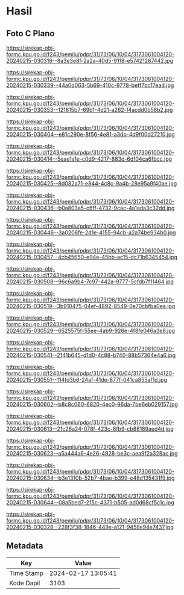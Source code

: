 # Hasil

## Foto C Plano

https://sirekap-obj-formc.kpu.go.id/f243/pemilu/pdpr/31/73/06/10/04/3173061004120-20240215-030318--8a3e3e8f-2a2a-40d5-9118-e57421287442.jpg

https://sirekap-obj-formc.kpu.go.id/f243/pemilu/pdpr/31/73/06/10/04/3173061004120-20240215-030339--44a0d063-5b69-410c-9778-beff7bc17ead.jpg

https://sirekap-obj-formc.kpu.go.id/f243/pemilu/pdpr/31/73/06/10/04/3173061004120-20240215-030353--121815b7-69b1-4d21-a262-f4acdd0b58b2.jpg

https://sirekap-obj-formc.kpu.go.id/f243/pemilu/pdpr/31/73/06/10/04/3173061004120-20240215-030404--e81c290e-8f56-4e81-a3db-4d9f00d27210.jpg

https://sirekap-obj-formc.kpu.go.id/f243/pemilu/pdpr/31/73/06/10/04/3173061004120-20240215-030414--5eae1a1e-c0d9-4217-883d-6df04ca6fbcc.jpg

https://sirekap-obj-formc.kpu.go.id/f243/pemilu/pdpr/31/73/06/10/04/3173061004120-20240215-030425--8d082a71-e844-4c8c-9a4b-28e95a9f40ae.jpg

https://sirekap-obj-formc.kpu.go.id/f243/pemilu/pdpr/31/73/06/10/04/3173061004120-20240215-030436--b0a803a5-c6ff-4732-9cac-4a1ada3c32dd.jpg

https://sirekap-obj-formc.kpu.go.id/f243/pemilu/pdpr/31/73/06/10/04/3173061004120-20240215-030446--3a0206fe-2d1e-4155-94cb-a2a74be934b0.jpg

https://sirekap-obj-formc.kpu.go.id/f243/pemilu/pdpr/31/73/06/10/04/3173061004120-20240215-030457--4cb45650-e94e-45bb-ac15-dc71b6345454.jpg

https://sirekap-obj-formc.kpu.go.id/f243/pemilu/pdpr/31/73/06/10/04/3173061004120-20240215-030508--96c6a9b4-7c97-442a-9777-5cfdb7f11464.jpg

https://sirekap-obj-formc.kpu.go.id/f243/pemilu/pdpr/31/73/06/10/04/3173061004120-20240215-030519--3b910475-04ef-4892-8549-0e70cbfba0ea.jpg

https://sirekap-obj-formc.kpu.go.id/f243/pemilu/pdpr/31/73/06/10/04/3173061004120-20240215-030529--6525575f-55ee-4ab9-926e-4f8fe046a3e8.jpg

https://sirekap-obj-formc.kpu.go.id/f243/pemilu/pdpr/31/73/06/10/04/3173061004120-20240215-030541--2141b645-d1d0-4c88-b740-88b57364e4a6.jpg

https://sirekap-obj-formc.kpu.go.id/f243/pemilu/pdpr/31/73/06/10/04/3173061004120-20240215-030551--114fd3b6-24af-41de-877f-041ca855af1d.jpg

https://sirekap-obj-formc.kpu.go.id/f243/pemilu/pdpr/31/73/06/10/04/3173061004120-20240215-030602--b8c8c060-6820-4ec0-96da-7be6eb029157.jpg

https://sirekap-obj-formc.kpu.go.id/f243/pemilu/pdpr/31/73/06/10/04/3173061004120-20240215-030613--21c26a24-078f-423c-8fb9-cb88189aed4d.jpg

https://sirekap-obj-formc.kpu.go.id/f243/pemilu/pdpr/31/73/06/10/04/3173061004120-20240215-030623--a5a444a6-4e26-4928-be3c-aea9f2a328ac.jpg

https://sirekap-obj-formc.kpu.go.id/f243/pemilu/pdpr/31/73/06/10/04/3173061004120-20240215-030634--b3e1310b-52b7-4bae-b399-c48d135431f9.jpg

https://sirekap-obj-formc.kpu.go.id/f243/pemilu/pdpr/31/73/06/10/04/3173061004120-20240215-030644--08a5bed7-215c-4371-b505-ad0d68cf5c1c.jpg

https://sirekap-obj-formc.kpu.go.id/f243/pemilu/pdpr/31/73/06/10/04/3173061004120-20240215-030328--228f3f38-1846-449e-a121-9458e94e7437.jpg


## Metadata

| Key        | Value               |
| ---------- | ------------------- |
| Time Stamp | 2024-02-17 13:05:41 |
| Kode Dapil | 3103                |



